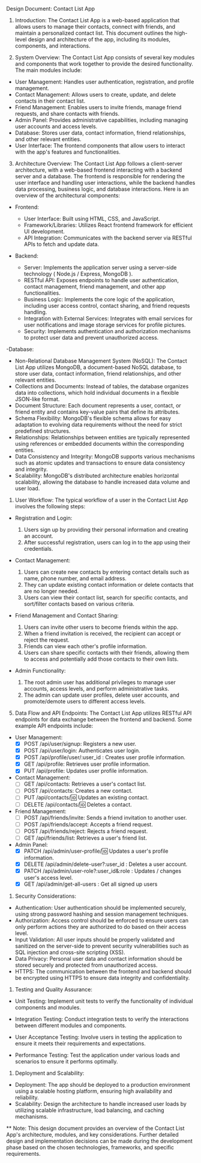 Design Document: Contact List App

1. Introduction:
The Contact List App is a web-based application that allows users to manage their contacts, connect with friends, and maintain a personalized contact list. This document outlines the high-level design and architecture of the app, including its modules, components, and interactions.

2. System Overview:
The Contact List App consists of several key modules and components that work together to provide the desired functionality. The main modules include:

- User Management: Handles user authentication, registration, and profile management.
- Contact Management: Allows users to create, update, and delete contacts in their contact list.
- Friend Management: Enables users to invite friends, manage friend requests, and share contacts with friends.
- Admin Panel: Provides administrative capabilities, including managing user accounts and access levels.
- Database: Stores user data, contact information, friend relationships, and other relevant entities.
- User Interface: The frontend components that allow users to interact with the app's features and functionalities.

3. Architecture Overview:
The Contact List App follows a client-server architecture, with a web-based frontend interacting with a backend server and a database. The frontend is responsible for rendering the user interface and handling user interactions, while the backend handles data processing, business logic, and database interactions. Here is an overview of the architectural components:

- Frontend:
  - User Interface: Built using HTML, CSS, and JavaScript.
  - Framework/Libraries: Utilizes React frontend framework  for efficient UI development.
  - API Integration: Communicates with the backend server via RESTful APIs to fetch and update data.

- Backend:
  - Server: Implements the application server using a server-side technology ( Node.js / Express, MongoDB ).
  - RESTful API: Exposes endpoints to handle user authentication, contact management, friend management, and other app functionalities.
  - Business Logic: Implements the core logic of the application, including user access control, contact sharing, and friend requests handling.
  - Integration with External Services: Integrates with email services for user notifications and image storage services for profile pictures.
  - Security: Implements authentication and authorization mechanisms to protect user data and prevent unauthorized access.

-Database:
- Non-Relational Database Management System (NoSQL): The Contact List App utilizes MongoDB, a document-based NoSQL database, to store user data, contact information, friend relationships, and other relevant entities.
- Collections and Documents: Instead of tables, the database organizes data into collections, which hold individual documents in a flexible JSON-like format.
- Document Structure: Each document represents a user, contact, or friend entity and contains key-value pairs that define its attributes.
- Schema Flexibility: MongoDB's flexible schema allows for easy adaptation to evolving data requirements without the need for strict predefined structures.
- Relationships: Relationships between entities are typically represented using references or embedded documents within the corresponding entities.
- Data Consistency and Integrity: MongoDB supports various mechanisms such as atomic updates and transactions to ensure data consistency and integrity.
- Scalability: MongoDB's distributed architecture enables horizontal scalability, allowing the database to handle increased data volume and user load.
 
1. User Workflow:
The typical workflow of a user in the Contact List App involves the following steps:

- Registration and Login:
  1. Users sign up by providing their personal information and creating an account.
  2. After successful registration, users can log in to the app using their credentials.

- Contact Management:
  1. Users can create new contacts by entering contact details such as name, phone number, and email address.
  2. They can update existing contact information or delete contacts that are no longer needed.
  3. Users can view their contact list, search for specific contacts, and sort/filter contacts based on various criteria.

- Friend Management and Contact Sharing:
  1. Users can invite other users to become friends within the app.
  2. When a friend invitation is received, the recipient can accept or reject the request.
  3. Friends can view each other's profile information.
  4. Users can share specific contacts with their friends, allowing them to access and potentially add those contacts to their own lists.

- Admin Functionality:
  1. The root admin user has additional privileges to manage user accounts, access levels, and perform administrative tasks.
  2. The admin can update user profiles, delete user accounts, and promote/demote users to different access levels.

5. Data Flow and API Endpoints:
The Contact List App utilizes RESTful API endpoints for data exchange between the frontend and backend. Some example API endpoints include:

- User Management:
  - [X] POST /api/user/signup: Registers a new user.
  - [x] POST /api/user/login: Authenticates user login.
  - [x] POST /api/profile/user/:user_id : Creates user profile information.
  - [x] GET /api/profile: Retrieves user profile information.
  - [x] PUT /api/profile: Updates user profile information.

- Contact Management:
  - [ ] GET /api/contacts: Retrieves a user's contact list.
  - [ ] POST /api/contacts: Creates a new contact.
  - [ ] PUT /api/contacts/:id: Updates an existing contact.
  - [ ] DELETE /api/contacts/:id: Deletes a contact.

- Friend Management:
  - [ ] POST    /api/friends/invite: Sends a friend invitation to another user.
  - [ ] POST    /api/friends/accept: Accepts a friend request.
  - [ ] POST    /api/friends/reject: Rejects a friend request.
  - [ ] GET     /api/friends/list: Retrieves a user's friend list.

- Admin Panel:
  - [x] PATCH   /api/admin/user-profile/:id: Updates a user's profile information.
  - [x] DELETE  /api/admin/delete-user?:user_id : Deletes a user account.
  - [x] PATCH   /api/admin/user-role?:user_id&:role  : Updates / changes user's access level.
  - [x] GET /api/admin/get-all-users : Get all signed up users

1. Security Considerations:
- Authentication: User authentication should be implemented securely, using strong password hashing and session management techniques.
- Authorization: Access control should be enforced to ensure users can only perform actions they are authorized to do based on their access level.
- Input Validation: All user inputs should be properly validated and sanitized on the server-side to prevent security vulnerabilities such as SQL injection and cross-site scripting (XSS).
- Data Privacy: Personal user data and contact information should be stored securely and protected from unauthorized access.
- HTTPS: The communication between the frontend and backend should be encrypted using HTTPS to ensure data integrity and confidentiality.

1. Testing and Quality Assurance:
- Unit Testing: Implement unit tests to verify the functionality of individual components and modules.
- Integration Testing: Conduct integration tests to verify the interactions between different modules and components.
- User Acceptance Testing: Involve users in testing the application to ensure it meets their requirements and expectations.

- Performance Testing: Test the application under various loads and scenarios to ensure it performs optimally.

1. Deployment and Scalability:
- Deployment: The app should be deployed to a production environment using a scalable hosting platform, ensuring high availability and reliability.
- Scalability: Design the architecture to handle increased user loads by utilizing scalable infrastructure, load balancing, and caching mechanisms.

** Note: This design document provides an overview of the Contact List App's architecture, modules, and key considerations. Further detailed design and implementation decisions can be made during the development phase based on the chosen technologies, frameworks, and specific requirements.
